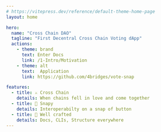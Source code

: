 ```yaml
---
# https://vitepress.dev/reference/default-theme-home-page
layout: home

hero:
  name: "Cross Chain DAO"
  tagline: "First Decentral Cross Chain Voting dApp"
  actions:
    - theme: brand
      text: Enter Docs
      link: /1-Intro/Motivation
    - theme: alt
      text:  Application
      link: https://github.com/4bridges/vote-snap

features:
  - title: ⚔ Cross Chain
    details: When chains fell in love and come together
  - title: 🎇 Snapy
    details: Interoperabilty on a snap of button
  - title: 🔨 Well crafted
    details: Docs, CLIs, Structure everywhere
---
```



